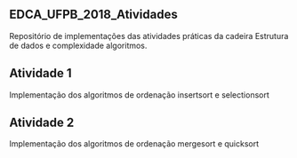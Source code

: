 ## EDCA_UFPB_2018_Atividades ##

Repositório de implementações das atividades práticas da cadeira Estrutura de dados e complexidade algoritmos.


## Atividade 1
Implementação dos algoritmos de ordenação insertsort e selectionsort

## Atividade 2
Implementação dos algoritmos de ordenação mergesort e quicksort
